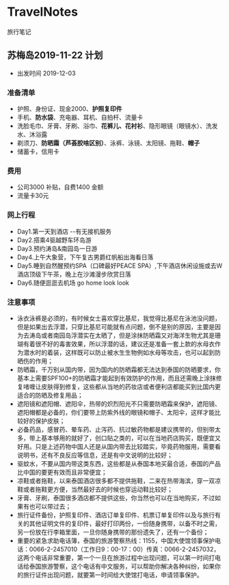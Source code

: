 # TravelNotes
旅行笔记
## 苏梅岛2019-11-22 计划 
* 出发时间 2019-12-03
### 准备清单
* 护照、身份证、现金2000、**护照复印件**
* 手机、**防水袋**、充电器、耳机、自拍杆、流量卡
* 洗脸毛巾、牙膏、牙刷、浴巾、**花裤儿、花衬衫**、隐形眼镜（眼镜水）、洗发水、沐浴露
* 剃须刀、**防晒霜（芦荟胶啥区别）**、泳裤、泳镜、太阳镜、拖鞋、**帽子**
* 储蓄卡，信用卡
### 费用
* 公司3000 补贴，自费1400 金额
* 流量卡30元
### 网上行程 
* Day1.第一天到酒店 --有无接机服务
* Day2.搭乘4驱越野车环岛游
* Day3.预约涛岛&南园岛一日游
* Day4.上午大象营，下午复古男爵红帆船出海看日落
* Day5.睡到自然醒预约SPA（口碑最好PEACE SPA）,下午酒店休闲设施或去W酒店顶级下午茶，晚上在沙滩漫步欣赏日落
* Day6.随便逛逛去机场 go home look  look
### 注意事项
* 泳衣泳裤是必须的，有时候女士喜欢穿比基尼，我觉得比基尼在泳池没问题，但是如果出去浮潜，只穿比基尼可能就有点问题，倒不是别的原因，主要是因为去涛岛或者南园岛浮潜实在太晒了，但是涂抹防晒霜又对海洋生物尤其是珊瑚有着很不好的毒害效果，所以浮潜的话，建议还是准备一套上款的水母衣作为潜水时的着装，这样既可以防止被水生生物例如水母等攻击，也可以起到防晒伤的作用；
* 防晒霜，千万别从国内带，因为国内的防晒霜都无法达到泰国的防晒要求，你基本上需要SPF100+的防晒霜才能起到有效防护的作用，而且还需晚上涂抹修复啫喱让皮肤得到修复，这些都从当地的药妆店或者便利店都能买到比国内更适合的防晒及修复用品；
* 遮阳镜和遮阳帽、遮阳伞，热带的炽烈阳光不只需要防晒霜来保护，遮阳镜、遮阳帽都是必备的，你们要带上防紫外线的眼镜和帽子、太阳伞，这样才能比较好的保护皮肤；
* 必备药品，感冒药、晕车药、止泻药、抗过敏药物都是建议携带的，但别带太多，带上基本够用的就好了，创口贴之类的，可以在当地药店购买，既便宜又好用。只是上述药物中国人还是从国内带去比较踏实，毕竟药物服用，需要看说明书，还有不良反应等信息，还是有中文说明的比较好；
* 驱蚊水，不要从国内带这类东西，这些都是从泰国本地买最合适，泰国的产品比中国的要更有效而且非常便宜；
* 凉鞋或者拖鞋，以来泰国酒店很多都不提供拖鞋，二来在热带海滨，穿一双凉鞋或者拖鞋更方便，当然最好去的时候也穿运动鞋比较好；
* 牙膏、牙刷，泰国很多酒店都不提供这些，你当然也可以在当地购买，不过如果有也可以带过去；
* 旅行证件备份，护照复印件、酒店订单复印件、机票订单复印件以及与旅行有关的其他证明文件的复印件，最好打印两份，一份随身携带，以备不时之需，另一份放在行李箱里面，一旦你随身携带的那份遗失了，还有一个备份；
* 重要的紧急求助电话簿，泰国的旅游警察热线：1155，中国大使馆领事保护电话：0066-2-2457010（工作日9：00-17：00）传真：0066-2-2457032，这两个电话非常重要，第一个一旦在旅游过程中出现问题，可以第一时间打电话给泰国旅游警察，这个电话有中文服务，可以帮助你解决各种纠纷，如果你的旅行证件出现问题，就要第一时间给大使馆打电话，申请领事保护。